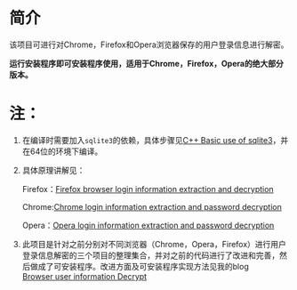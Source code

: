 # 简介
该项目可进行对Chrome，Firefox和Opera浏览器保存的用户登录信息进行解密。

**运行安装程序即可安装程序使用，适用于Chrome，Firefox，Opera的绝大部分版本。**

# 注：

1. 在编译时需要加入`sqlite3`的依赖，具体步骤见[C++ Basic use of sqlite3](https://www.shangzg.top/c++/C++-Basic-use-of-sqlite3.html)，并在64位的环境下编译。

2. 具体原理讲解见：

   Firefox：[Firefox browser login information extraction and decryption](https://www.shangzg.top/c++/technology/Firefox-browser-login-information-extraction-and-decryption.html)

   Chrome:[Chrome login information extraction and password decryption](https://www.shangzg.top/c++/technology/Chrome-login-information-extraction-and-password-decryption.html)

   Opera：[Opera login information extraction and password decryption](https://www.shangzg.top/c++/technology/Opera-login-information-extraction-and-password-decryption.html)

3. 此项目是针对之前分别对不同浏览器（Chrome，Opera，Firefox）进行用户登录信息解密的三个项目的整理集合，并对之前的代码进行了改进和完善，然后做成了可安装程序。改进方面及可安装程序实现方法见我的blog<br/>
[Browser user information Decrypt](https://www.shangzg.top/c++/technology/Browser-user-information-Decrypt.html)
